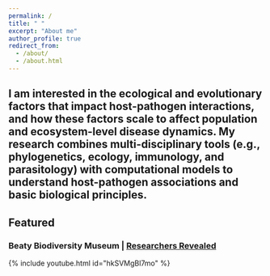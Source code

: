 ```yaml
---
permalink: /
title: " "
excerpt: "About me"
author_profile: true
redirect_from:
  - /about/
  - /about.html
---
```


<h2> I am interested in the ecological and evolutionary factors that impact host-pathogen interactions, and how these factors scale to affect population and ecosystem-level disease dynamics. My research combines multi-disciplinary tools (e.g., phylogenetics, ecology, immunology, and parasitology) with computational models to understand host-pathogen associations and basic biological principles. </h2>


<h2> Featured </h2>

### Beaty Biodiversity Museum | [Researchers Revealed](https://explore.beatymuseum.ubc.ca/researchers-revealed/)

{% include youtube.html id="hkSVMgBl7mo" %}
